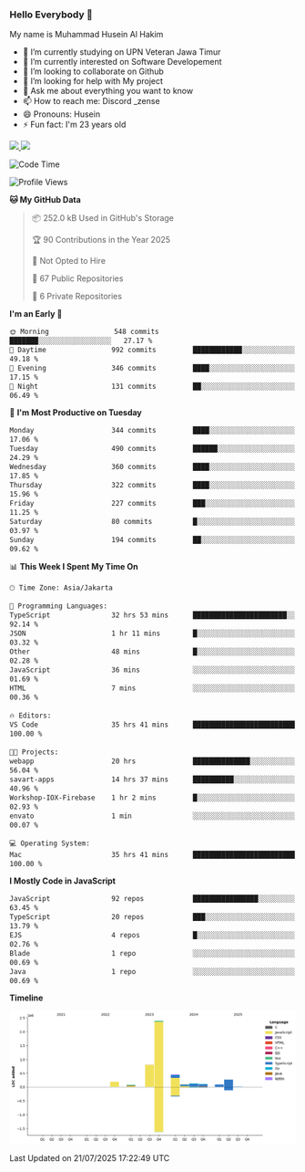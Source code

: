 ### Hello Everybody 👋

My name is Muhammad Husein Al Hakim

- 🔭 I’m currently studying on UPN Veteran Jawa Timur
- 🌱 I’m currently interested on Software Developement
- 👯 I’m looking to collaborate on Github
- 🤔 I’m looking for help with My project
- 💬 Ask me about everything you want to know
- 📫 How to reach me: Discord _zense
- 😄 Pronouns: Husein
- ⚡ Fun fact: I'm 23 years old

<p align="left">
<a href="https://github.com/huseinhq">
  <img height="180em" src="https://github-readme-stats-eight-theta.vercel.app/api?username=huseinhq&show_icons=true&theme=algolia&include_all_commits=true&count_private=true"/>
  <img height="180em" src="https://github-readme-stats-eight-theta.vercel.app/api/top-langs/?username=huseinhq&layout=compact&langs_count=8&theme=algolia"/>
</a>
</p>

<!--START_SECTION:waka-->
![Code Time](http://img.shields.io/badge/Code%20Time-2%2C415%20hrs%2055%20mins-blue)

![Profile Views](http://img.shields.io/badge/Profile%20Views-17-blue)

**🐱 My GitHub Data** 

> 📦 252.0 kB Used in GitHub's Storage 
 > 
> 🏆 90 Contributions in the Year 2025
 > 
> 🚫 Not Opted to Hire
 > 
> 📜 67 Public Repositories 
 > 
> 🔑 6 Private Repositories 
 > 
**I'm an Early 🐤** 

```text
🌞 Morning                548 commits         ███████░░░░░░░░░░░░░░░░░░   27.17 % 
🌆 Daytime                992 commits         ████████████░░░░░░░░░░░░░   49.18 % 
🌃 Evening                346 commits         ████░░░░░░░░░░░░░░░░░░░░░   17.15 % 
🌙 Night                  131 commits         ██░░░░░░░░░░░░░░░░░░░░░░░   06.49 % 
```
📅 **I'm Most Productive on Tuesday** 

```text
Monday                   344 commits         ████░░░░░░░░░░░░░░░░░░░░░   17.06 % 
Tuesday                  490 commits         ██████░░░░░░░░░░░░░░░░░░░   24.29 % 
Wednesday                360 commits         ████░░░░░░░░░░░░░░░░░░░░░   17.85 % 
Thursday                 322 commits         ████░░░░░░░░░░░░░░░░░░░░░   15.96 % 
Friday                   227 commits         ███░░░░░░░░░░░░░░░░░░░░░░   11.25 % 
Saturday                 80 commits          █░░░░░░░░░░░░░░░░░░░░░░░░   03.97 % 
Sunday                   194 commits         ██░░░░░░░░░░░░░░░░░░░░░░░   09.62 % 
```


📊 **This Week I Spent My Time On** 

```text
🕑︎ Time Zone: Asia/Jakarta

💬 Programming Languages: 
TypeScript               32 hrs 53 mins      ███████████████████████░░   92.14 % 
JSON                     1 hr 11 mins        █░░░░░░░░░░░░░░░░░░░░░░░░   03.32 % 
Other                    48 mins             █░░░░░░░░░░░░░░░░░░░░░░░░   02.28 % 
JavaScript               36 mins             ░░░░░░░░░░░░░░░░░░░░░░░░░   01.69 % 
HTML                     7 mins              ░░░░░░░░░░░░░░░░░░░░░░░░░   00.36 % 

🔥 Editors: 
VS Code                  35 hrs 41 mins      █████████████████████████   100.00 % 

🐱‍💻 Projects: 
webapp                   20 hrs              ██████████████░░░░░░░░░░░   56.04 % 
savart-apps              14 hrs 37 mins      ██████████░░░░░░░░░░░░░░░   40.96 % 
Workshop-IOX-Firebase    1 hr 2 mins         █░░░░░░░░░░░░░░░░░░░░░░░░   02.93 % 
envato                   1 min               ░░░░░░░░░░░░░░░░░░░░░░░░░   00.07 % 

💻 Operating System: 
Mac                      35 hrs 41 mins      █████████████████████████   100.00 % 
```

**I Mostly Code in JavaScript** 

```text
JavaScript               92 repos            ████████████████░░░░░░░░░   63.45 % 
TypeScript               20 repos            ███░░░░░░░░░░░░░░░░░░░░░░   13.79 % 
EJS                      4 repos             █░░░░░░░░░░░░░░░░░░░░░░░░   02.76 % 
Blade                    1 repo              ░░░░░░░░░░░░░░░░░░░░░░░░░   00.69 % 
Java                     1 repo              ░░░░░░░░░░░░░░░░░░░░░░░░░   00.69 % 
```



**Timeline**

![Lines of Code chart](https://raw.githubusercontent.com/HuseinHQ/HuseinHQ/main/assets/bar_graph.png)


 Last Updated on 21/07/2025 17:22:49 UTC
<!--END_SECTION:waka-->
